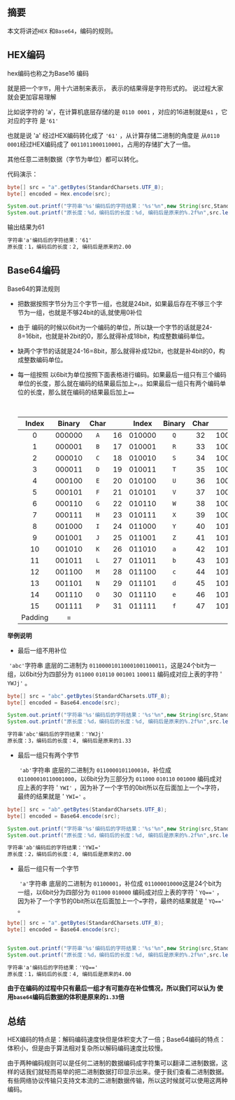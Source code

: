 ## 摘要

本文将讲述`HEX` 和`Base64`，编码的规则。





## HEX编码

hex编码也称之为Base16 编码

就是把一个`字节`，用十六进制来表示， 表示的结果得是字符形式的。 说过程大家就会更加容易理解

比如说字符的 'a'，在计算机底层存储的是 `0110 0001` ，对应的16进制就是`61`  ，它对应的字符 是`'61'`

也就是说 'a' 经过HEX编码转化成了  `'61'` ，从计算存储二进制的角度是  从`0110 0001`经过HEX编码成了 `0011011000110001`，占用的存储扩大了一倍。

其他任意二进制数据（字节为单位）都可以转化。

代码演示：

```java
byte[] src = "a".getBytes(StandardCharsets.UTF_8);
byte[] encoded = Hex.encode(src);

System.out.printf("字符串'%s'编码后的字符结果：'%s'%n",new String(src,StandardCharsets.UTF_8),new String(encoded,StandardCharsets.UTF_8));
System.out.printf("原长度：%d，编码后的长度：%d, 编码后是原来的%.2f%n",src.length,encoded.length,(double)(encoded.length)/src.length);
```

输出结果为61

```tex
字符串'a'编码后的字符结果：'61'
原长度：1，编码后的长度：2, 编码后是原来的2.00
```



## Base64编码

Base64的算法规则

+  把数据按照字节分为三个字节一组，也就是24bit，如果最后存在不够三个字节为一组，也就是不够24bit的话,就使用0补位

  + 由于 编码的时候以6bit为一个编码的单位，所以缺一个字节的话就是24-8=16bit，也就是补2bit的0，那么就得补成18bit，构成整数编码单位。
  + 缺两个字节的话就是24-16=8bit，那么就得补成12bit，也就是补4bit的0，构成整数编码单位。

+ 每一组按照 以6bit为单位按照下面表格进行编码。如果最后一组只有三个编码单位的长度，那么就在编码的结果最后加上`=`，。如果最后一组只有两个编码单位的长度，那么就在编码的结果最后加上`==`

  ​																			

  |  Index  | Binary | Char |      | Index  | Binary | Char |        | Index | Binary |  Char  |      | Index | Binary | Char |
  | :-----: | :----: | :--: | :--: | :----: | :----: | :--: | :----: | :---: | :----: | :----: | :--: | ----- | ------ | ---- |
  |    0    | 000000 | `A`  |  16  | 010000 |  `Q`   |  32  | 100000 |  `g`  |   48   | 110000 | `w`  |       |        |      |
  |    1    | 000001 | `B`  |  17  | 010001 |  `R`   |  33  | 100001 |  `h`  |   49   | 110001 | `x`  |       |        |      |
  |    2    | 000010 | `C`  |  18  | 010010 |  `S`   |  34  | 100010 |  `i`  |   50   | 110010 | `y`  |       |        |      |
  |    3    | 000011 | `D`  |  19  | 010011 |  `T`   |  35  | 100011 |  `j`  |   51   | 110011 | `z`  |       |        |      |
  |    4    | 000100 | `E`  |  20  | 010100 |  `U`   |  36  | 100100 |  `k`  |   52   | 110100 | `0`  |       |        |      |
  |    5    | 000101 | `F`  |  21  | 010101 |  `V`   |  37  | 100101 |  `l`  |   53   | 110101 | `1`  |       |        |      |
  |    6    | 000110 | `G`  |  22  | 010110 |  `W`   |  38  | 100110 |  `m`  |   54   | 110110 | `2`  |       |        |      |
  |    7    | 000111 | `H`  |  23  | 010111 |  `X`   |  39  | 100111 |  `n`  |   55   | 110111 | `3`  |       |        |      |
  |    8    | 001000 | `I`  |  24  | 011000 |  `Y`   |  40  | 101000 |  `o`  |   56   | 111000 | `4`  |       |        |      |
  |    9    | 001001 | `J`  |  25  | 011001 |  `Z`   |  41  | 101001 |  `p`  |   57   | 111001 | `5`  |       |        |      |
  |   10    | 001010 | `K`  |  26  | 011010 |  `a`   |  42  | 101010 |  `q`  |   58   | 111010 | `6`  |       |        |      |
  |   11    | 001011 | `L`  |  27  | 011011 |  `b`   |  43  | 101011 |  `r`  |   59   | 111011 | `7`  |       |        |      |
  |   12    | 001100 | `M`  |  28  | 011100 |  `c`   |  44  | 101100 |  `s`  |   60   | 111100 | `8`  |       |        |      |
  |   13    | 001101 | `N`  |  29  | 011101 |  `d`   |  45  | 101101 |  `t`  |   61   | 111101 | `9`  |       |        |      |
  |   14    | 001110 | `O`  |  30  | 011110 |  `e`   |  46  | 101110 |  `u`  |   62   | 111110 | `+`  |       |        |      |
  |   15    | 001111 | `P`  |  31  | 011111 |  `f`   |  47  | 101111 |  `v`  |   63   | 111111 | `/`  |       |        |      |
  | Padding |   =    |      |      |        |        |      |        |       |        |        |      |       |        |      |



**举例说明**

+ 最后一组不用补位

​	`'abc'`字符串 底层的二进制为 `011000010110001001100011`，这是24个bit为一组，以6bit分为四部分为 `011000`  `010110` `001001` `100011`  编码成对应上表的字符 ' `YWJj'` 。 

```java
byte[] src = "abc".getBytes(StandardCharsets.UTF_8);
byte[] encoded = Base64.encode(src);

System.out.printf("字符串'%s'编码后的字符结果：'%s'%n",new String(src,StandardCharsets.UTF_8),new String(encoded,StandardCharsets.UTF_8));
System.out.printf("原长度：%d，编码后的长度：%d, 编码后是原来的%.2f%n",src.length,encoded.length,(double)(encoded.length)/src.length);
```



```tex
字符串'abc'编码后的字符结果：'YWJj'
原长度：3，编码后的长度：4, 编码后是原来的1.33
```



+ 最后一组只有两个字节

  ​	`'ab'`字符串 底层的二进制为 `0110000101100010`，补位成 `011000010110001000`，以6bit分为三部分为 `011000`  `010110` `001000` 编码成对应上表的字符 ' `YWI'` ，因为补了一个字节的0bit所以在后面加上一个`=`字符，最终的结果就是 ' `YWI='` 。 

```java
byte[] src = "ab".getBytes(StandardCharsets.UTF_8);
byte[] encoded = Base64.encode(src);

System.out.printf("字符串'%s'编码后的字符结果：'%s'%n",new String(src,StandardCharsets.UTF_8),new String(encoded,StandardCharsets.UTF_8));
System.out.printf("原长度：%d，编码后的长度：%d, 编码后是原来的%.2f%n",src.length,encoded.length,(double)(encoded.length)/src.length);
```

```tex
字符串'ab'编码后的字符结果：'YWI='
原长度：2，编码后的长度：4, 编码后是原来的2.00
```



+ 最后一组只有一个字节

  ​	`'a'`字符串 底层的二进制为 `01100001`，补位成 `011000010000`这是24个bit为一组，以6bit分为四部分为 `011000`  `010000`   编码成对应上表的字符 ' `YQ=='` ，因为补了一个字节的0bit所以在后面加上一个`=`字符，最终的结果就是 ' `YQ=='` 。 

  

```java
byte[] src = "a".getBytes(StandardCharsets.UTF_8);
byte[] encoded = Base64.encode(src);


System.out.printf("字符串'%s'编码后的字符结果：'%s'%n",new String(src,StandardCharsets.UTF_8),new String(encoded,StandardCharsets.UTF_8));
System.out.printf("原长度：%d，编码后的长度：%d, 编码后是原来的%.2f%n",src.length,encoded.length,(double)(encoded.length)/src.length);
```

```tex
字符串'a'编码后的字符结果：'YQ=='
原长度：1，编码后的长度：4, 编码后是原来的4.00
```





**由于在编码的过程中只有最后一组才有可能存在补位情况，所以我们可以认为 使用`base64`编码后数据的体积是原来的`1.33`倍**



## 总结

​		HEX编码的特点是：解码编码速度快但是体积变大了一倍；Base64编码的特点： 体积小，但是由于算法相对复杂所以解码编码速度比较慢。

​		由于两种编码规则可以是任何二进制的数据编码成字符集可以翻译二进制数据，这样的话我们就轻而易举的把二进制数据打印显示出来。便于我们查看二进制数据。有些网络协议传输只支持文本流的二进制数据传输，所以这时候就可以使用这两种编码。

